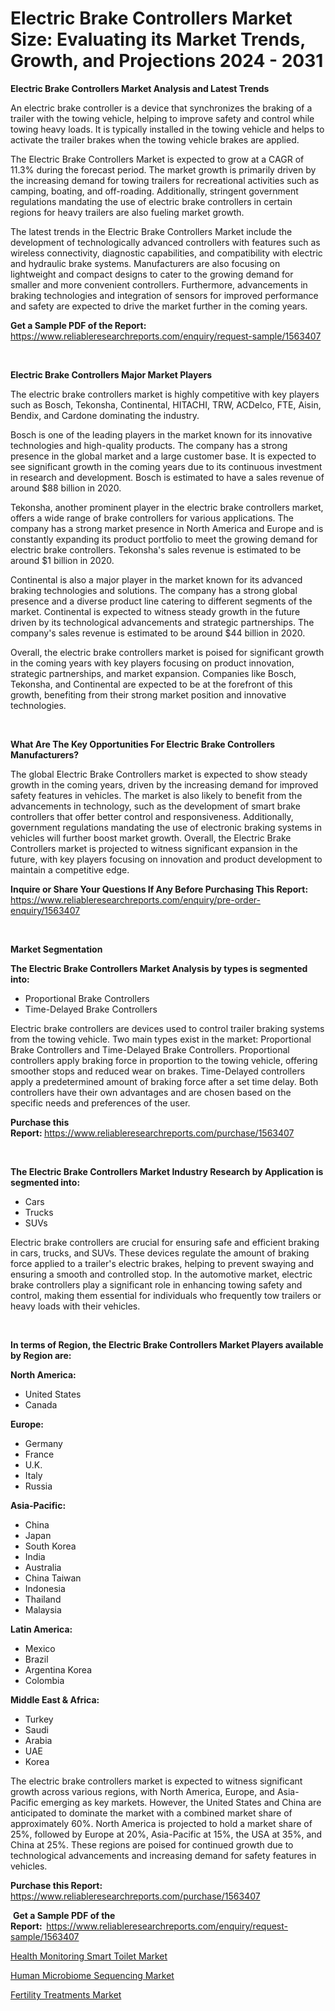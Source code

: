 <p><h1>Electric Brake Controllers Market Size: Evaluating its Market Trends, Growth, and Projections 2024 - 2031</h1></p><p><strong>Electric Brake Controllers Market Analysis and Latest Trends</strong></p>
<p><p>An electric brake controller is a device that synchronizes the braking of a trailer with the towing vehicle, helping to improve safety and control while towing heavy loads. It is typically installed in the towing vehicle and helps to activate the trailer brakes when the towing vehicle brakes are applied.</p><p>The Electric Brake Controllers Market is expected to grow at a CAGR of 11.3% during the forecast period. The market growth is primarily driven by the increasing demand for towing trailers for recreational activities such as camping, boating, and off-roading. Additionally, stringent government regulations mandating the use of electric brake controllers in certain regions for heavy trailers are also fueling market growth.</p><p>The latest trends in the Electric Brake Controllers Market include the development of technologically advanced controllers with features such as wireless connectivity, diagnostic capabilities, and compatibility with electric and hydraulic brake systems. Manufacturers are also focusing on lightweight and compact designs to cater to the growing demand for smaller and more convenient controllers. Furthermore, advancements in braking technologies and integration of sensors for improved performance and safety are expected to drive the market further in the coming years.</p></p>
<p><strong>Get a Sample PDF of the Report:&nbsp;</strong> <a href="https://www.reliableresearchreports.com/enquiry/request-sample/1563407">https://www.reliableresearchreports.com/enquiry/request-sample/1563407</a></p>
<p>&nbsp;</p>
<p><strong>Electric Brake Controllers Major Market Players</strong></p>
<p><p>The electric brake controllers market is highly competitive with key players such as Bosch, Tekonsha, Continental, HITACHI, TRW, ACDelco, FTE, Aisin, Bendix, and Cardone dominating the industry. </p><p>Bosch is one of the leading players in the market known for its innovative technologies and high-quality products. The company has a strong presence in the global market and a large customer base. It is expected to see significant growth in the coming years due to its continuous investment in research and development. Bosch is estimated to have a sales revenue of around $88 billion in 2020.</p><p>Tekonsha, another prominent player in the electric brake controllers market, offers a wide range of brake controllers for various applications. The company has a strong market presence in North America and Europe and is constantly expanding its product portfolio to meet the growing demand for electric brake controllers. Tekonsha's sales revenue is estimated to be around $1 billion in 2020.</p><p>Continental is also a major player in the market known for its advanced braking technologies and solutions. The company has a strong global presence and a diverse product line catering to different segments of the market. Continental is expected to witness steady growth in the future driven by its technological advancements and strategic partnerships. The company's sales revenue is estimated to be around $44 billion in 2020.</p><p>Overall, the electric brake controllers market is poised for significant growth in the coming years with key players focusing on product innovation, strategic partnerships, and market expansion. Companies like Bosch, Tekonsha, and Continental are expected to be at the forefront of this growth, benefiting from their strong market position and innovative technologies.</p></p>
<p>&nbsp;</p>
<p><strong>What Are The Key Opportunities For Electric Brake Controllers Manufacturers?</strong></p>
<p><p>The global Electric Brake Controllers market is expected to show steady growth in the coming years, driven by the increasing demand for improved safety features in vehicles. The market is also likely to benefit from the advancements in technology, such as the development of smart brake controllers that offer better control and responsiveness. Additionally, government regulations mandating the use of electronic braking systems in vehicles will further boost market growth. Overall, the Electric Brake Controllers market is projected to witness significant expansion in the future, with key players focusing on innovation and product development to maintain a competitive edge.</p></p>
<p><strong>Inquire or Share Your Questions If Any Before Purchasing This Report:</strong> <a href="https://www.reliableresearchreports.com/enquiry/pre-order-enquiry/1563407">https://www.reliableresearchreports.com/enquiry/pre-order-enquiry/1563407</a></p>
<p>&nbsp;</p>
<p><strong>Market Segmentation</strong></p>
<p><strong>The Electric Brake Controllers Market Analysis by types is segmented into:</strong></p>
<p><ul><li>Proportional Brake Controllers</li><li>Time-Delayed Brake Controllers</li></ul></p>
<p><p>Electric brake controllers are devices used to control trailer braking systems from the towing vehicle. Two main types exist in the market: Proportional Brake Controllers and Time-Delayed Brake Controllers. Proportional controllers apply braking force in proportion to the towing vehicle, offering smoother stops and reduced wear on brakes. Time-Delayed controllers apply a predetermined amount of braking force after a set time delay. Both controllers have their own advantages and are chosen based on the specific needs and preferences of the user.</p></p>
<p><strong>Purchase this Report:&nbsp;</strong><a href="https://www.reliableresearchreports.com/purchase/1563407">https://www.reliableresearchreports.com/purchase/1563407</a></p>
<p>&nbsp;</p>
<p><strong>The Electric Brake Controllers Market Industry Research by Application is segmented into:</strong></p>
<p><ul><li>Cars</li><li>Trucks</li><li>SUVs</li></ul></p>
<p><p>Electric brake controllers are crucial for ensuring safe and efficient braking in cars, trucks, and SUVs. These devices regulate the amount of braking force applied to a trailer's electric brakes, helping to prevent swaying and ensuring a smooth and controlled stop. In the automotive market, electric brake controllers play a significant role in enhancing towing safety and control, making them essential for individuals who frequently tow trailers or heavy loads with their vehicles.</p></p>
<p>&nbsp;</p>
<p><strong>In terms of Region, the Electric Brake Controllers Market Players available by Region are:</strong></p>
<p>
    <p> <strong> North America: </strong>
        <ul>
            <li>United States</li>
            <li>Canada</li>
        </ul>
        </p> 
    <p> <strong> Europe: </strong>
        <ul>
            <li>Germany</li>
            <li>France</li>
            <li>U.K.</li>
            <li>Italy</li>
            <li>Russia</li>
        </ul>
        </p> 
    <p> <strong> Asia-Pacific: </strong>
        <ul>
            <li>China</li>
            <li>Japan</li>
            <li>South Korea</li>
            <li>India</li>
            <li>Australia</li>
            <li>China Taiwan</li>
            <li>Indonesia</li>
            <li>Thailand</li>
            <li>Malaysia</li>
        </ul>
        </p> 
    <p> <strong> Latin America: </strong>
        <ul>
            <li>Mexico</li>
            <li>Brazil</li>
            <li>Argentina Korea</li>
            <li>Colombia</li>
        </ul>
        </p> 
    <p> <strong> Middle East & Africa: </strong>
        <ul>
            <li>Turkey</li>
            <li>Saudi</li>
            <li>Arabia</li>
            <li>UAE</li>
            <li>Korea</li>
        </ul>
    </p>
    </p>
<p><p>The electric brake controllers market is expected to witness significant growth across various regions, with North America, Europe, and Asia-Pacific emerging as key markets. However, the United States and China are anticipated to dominate the market with a combined market share of approximately 60%. North America is projected to hold a market share of 25%, followed by Europe at 20%, Asia-Pacific at 15%, the USA at 35%, and China at 25%. These regions are poised for continued growth due to technological advancements and increasing demand for safety features in vehicles.</p></p>
<p><strong>Purchase this Report: </strong><a href="https://www.reliableresearchreports.com/purchase/1563407">https://www.reliableresearchreports.com/purchase/1563407</a></p>
<p>&nbsp;<strong>Get a Sample PDF of the Report:&nbsp;&nbsp;</strong><a href="https://www.reliableresearchreports.com/enquiry/request-sample/1563407">https://www.reliableresearchreports.com/enquiry/request-sample/1563407</a></p>
<p><strong></strong></p>
<p><p><a href="https://view.publitas.com/reportprime-1/global-health-monitoring-smart-toilet-market-size-and-market-trends-insights-and-projections-from-2023-to-2030/">Health Monitoring Smart Toilet Market</a></p><p><a href="https://view.publitas.com/reportprime-1/human-microbiome-sequencing-market-growth-market-trends-covid-19-impact-and-forecasts-for-period-from-2023-2030/">Human Microbiome Sequencing Market</a></p><p><a href="https://view.publitas.com/reportprime-1/fertility-treatments-market-research-report-unlocks-analysis-on-the-market-financial-status-market-size-and-market-revenue-upto-2030/">Fertility Treatments Market</a></p></p>
